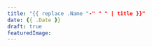 ```yaml
---
title: "{{ replace .Name "-" " " | title }}"
date: {{ .Date }}
draft: true
featuredImage: 
---
```



